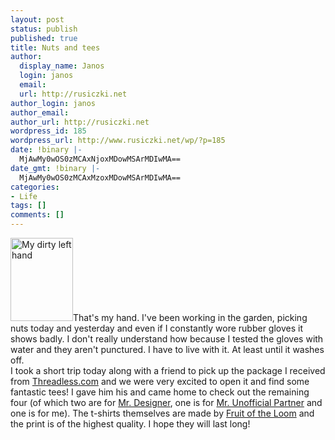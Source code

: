 ```yaml
---
layout: post
status: publish
published: true
title: Nuts and tees
author:
  display_name: Janos
  login: janos
  email: 
  url: http://rusiczki.net
author_login: janos
author_email: 
author_url: http://rusiczki.net
wordpress_id: 185
wordpress_url: http://www.rusiczki.net/wp/?p=185
date: !binary |-
  MjAwMy0wOS0zMCAxNjoxMDowMSArMDIwMA==
date_gmt: !binary |-
  MjAwMy0wOS0zMCAxMzoxMDowMSArMDIwMA==
categories:
- Life
tags: []
comments: []
---
```

<p><img alt="My dirty left hand" src="http://www.rusiczki.net/blog/blogpics/my_dirty_hand.jpg" width="100" height="133" border="0" class="postimage" />That's my hand. I've been working in the garden, picking nuts today and yesterday and even if I constantly wore rubber gloves it shows badly. I don't really understand how because I tested the gloves with water and they aren't punctured. I have to live with it. At least until it washes off.<br />
I took a short trip today along with a friend to pick up the package I received from <a href="http://www.threadless.com" title="The coolest T-Shirt store on the web ;-)">Threadless.com</a> and we were very excited to open it and find some fantastic tees! I gave him his and came home to check out the remaining four (of which two are for <a href="http://www.softthunder.com">Mr. Designer</a>, one is for <a href="http://www.spinform.ro">Mr. Unofficial Partner</a> and one is for me). The t-shirts themselves are made by <a href="http://www.fruit.com">Fruit of the Loom</a> and the print is of the highest quality. I hope they will last long!</p>
